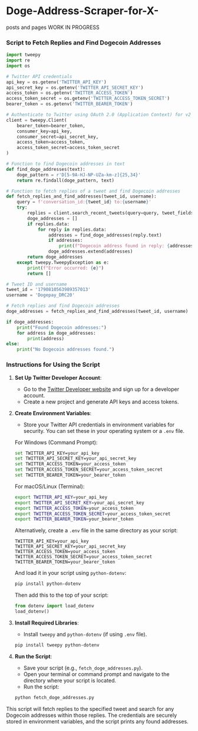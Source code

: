 # Doge-Address-Scraper-for-X-
posts and pages
WORK IN PROGRESS 


### Script to Fetch Replies and Find Dogecoin Addresses

```python
import tweepy
import re
import os

# Twitter API credentials
api_key = os.getenv('TWITTER_API_KEY')
api_secret_key = os.getenv('TWITTER_API_SECRET_KEY')
access_token = os.getenv('TWITTER_ACCESS_TOKEN')
access_token_secret = os.getenv('TWITTER_ACCESS_TOKEN_SECRET')
bearer_token = os.getenv('TWITTER_BEARER_TOKEN')

# Authenticate to Twitter using OAuth 2.0 (Application Context) for v2 endpoints
client = tweepy.Client(
    bearer_token=bearer_token,
    consumer_key=api_key,
    consumer_secret=api_secret_key,
    access_token=access_token,
    access_token_secret=access_token_secret
)

# Function to find Dogecoin addresses in text
def find_doge_addresses(text):
    doge_pattern = r'D[5-9A-HJ-NP-UZa-km-z]{25,34}'
    return re.findall(doge_pattern, text)

# Function to fetch replies of a tweet and find Dogecoin addresses
def fetch_replies_and_find_addresses(tweet_id, username):
    query = f'conversation_id:{tweet_id} to:{username}'
    try:
        replies = client.search_recent_tweets(query=query, tweet_fields=['conversation_id', 'author_id', 'created_at', 'text'], max_results=100)
        doge_addresses = []
        if replies.data:
            for reply in replies.data:
                addresses = find_doge_addresses(reply.text)
                if addresses:
                    print(f"Dogecoin address found in reply: {addresses}")
                doge_addresses.extend(addresses)
        return doge_addresses
    except tweepy.TweepyException as e:
        print(f"Error occurred: {e}")
        return []

# Tweet ID and username
tweet_id = '1790810563989357013'
username = 'Dogepay_DRC20'

# Fetch replies and find Dogecoin addresses
doge_addresses = fetch_replies_and_find_addresses(tweet_id, username)

if doge_addresses:
    print("Found Dogecoin addresses:")
    for address in doge_addresses:
        print(address)
else:
    print("No Dogecoin addresses found.")
```

### Instructions for Using the Script

1. **Set Up Twitter Developer Account**:
    - Go to the [Twitter Developer website](https://developer.twitter.com/en) and sign up for a developer account.
    - Create a new project and generate API keys and access tokens.

2. **Create Environment Variables**:
    - Store your Twitter API credentials in environment variables for security. You can set these in your operating system or a `.env` file.

    For Windows (Command Prompt):
    ```bash
    set TWITTER_API_KEY=your_api_key
    set TWITTER_API_SECRET_KEY=your_api_secret_key
    set TWITTER_ACCESS_TOKEN=your_access_token
    set TWITTER_ACCESS_TOKEN_SECRET=your_access_token_secret
    set TWITTER_BEARER_TOKEN=your_bearer_token
    ```

    For macOS/Linux (Terminal):
    ```bash
    export TWITTER_API_KEY=your_api_key
    export TWITTER_API_SECRET_KEY=your_api_secret_key
    export TWITTER_ACCESS_TOKEN=your_access_token
    export TWITTER_ACCESS_TOKEN_SECRET=your_access_token_secret
    export TWITTER_BEARER_TOKEN=your_bearer_token
    ```

    Alternatively, create a `.env` file in the same directory as your script:
    ```
    TWITTER_API_KEY=your_api_key
    TWITTER_API_SECRET_KEY=your_api_secret_key
    TWITTER_ACCESS_TOKEN=your_access_token
    TWITTER_ACCESS_TOKEN_SECRET=your_access_token_secret
    TWITTER_BEARER_TOKEN=your_bearer_token
    ```

    And load it in your script using `python-dotenv`:
    ```bash
    pip install python-dotenv
    ```

    Then add this to the top of your script:
    ```python
    from dotenv import load_dotenv
    load_dotenv()
    ```

3. **Install Required Libraries**:
    - Install `tweepy` and `python-dotenv` (if using `.env` file).

    ```bash
    pip install tweepy python-dotenv
    ```

4. **Run the Script**:
    - Save your script (e.g., `fetch_doge_addresses.py`).
    - Open your terminal or command prompt and navigate to the directory where your script is located.
    - Run the script:

    ```bash
    python fetch_doge_addresses.py
    ```

This script will fetch replies to the specified tweet and search for any Dogecoin addresses within those replies. The credentials are securely stored in environment variables, and the script prints any found addresses.
